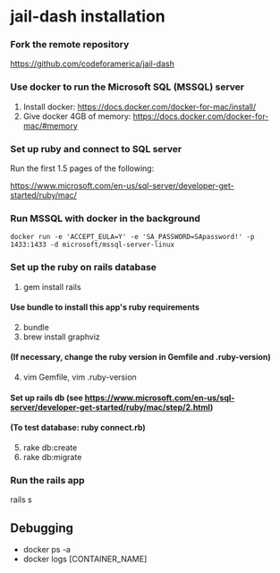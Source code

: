 # jail-dash installation

### Fork the remote repository
https://github.com/codeforamerica/jail-dash

### Use docker to run the Microsoft SQL (MSSQL) server
1. Install docker: https://docs.docker.com/docker-for-mac/install/
2. Give docker 4GB of memory: https://docs.docker.com/docker-for-mac/#memory

### Set up ruby and connect to SQL server
Run the first 1.5 pages of the following:

https://www.microsoft.com/en-us/sql-server/developer-get-started/ruby/mac/

### Run MSSQL with docker in the background
`docker run -e 'ACCEPT_EULA=Y' -e 'SA_PASSWORD=SApassword!' -p 1433:1433 -d microsoft/mssql-server-linux`

### Set up the ruby on rails database
1. gem install rails
#### Use bundle to install this app's ruby requirements
2. bundle
3. brew install graphviz
#### (If necessary, change the ruby version in Gemfile and .ruby-version)
4. vim Gemfile, vim .ruby-version
#### Set up rails db (see https://www.microsoft.com/en-us/sql-server/developer-get-started/ruby/mac/step/2.html)
#### (To test database: ruby connect.rb)
5. rake db:create
6. rake db:migrate

### Run the rails app
rails s


## Debugging
- docker ps -a
- docker logs [CONTAINER_NAME]


